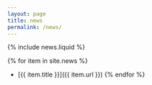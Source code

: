 ```yaml
---
layout: page
title: news
permalink: /news/
---
```


{% include news.liquid %}


{% for item in site.news %}
- [{{ item.title }}]({{ item.url }})
{% endfor %}